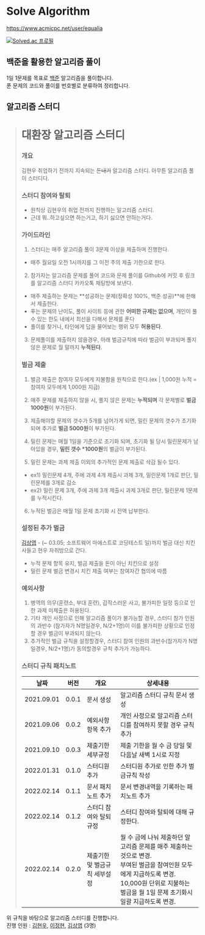 # Solve Algorithm

https://www.acmicpc.net/user/equalia

[![Solved.ac 프로필](http://mazassumnida.wtf/api/v2/generate_badge?boj=equalia)](https://solved.ac/equalia/)



## 백준을 활용한 알고리즘 풀이

1일 1문제를 목표로 [백준](https://www.acmicpc.net/) 알고리즘을 풀이합니다. <br>
푼 문제의 코드와 풀이를 번호별로 분류하여 정리합니다.



## 알고리즘 스터디

># 대환장 알고리즘 스터디
>
>### 개요
>
>김현우 취업하기 전까지 지속되는 ~~돈내기~~ 알고리즘 스터디.
>아무튼 알고리즘 풀이 스터디다.
>
>### 스터디 참여와 탈퇴
> - 원칙상 김현우의 취업 전까지 진행하는 알고리즘 스터디.
> - 근데 뭐..하고싶으면 하는거고, 하기 싫으면 안하는거다.
>
>### 가이드라인
>
>1. 스터디는 매주 알고리즘 풀이 3문제 이상을 제출하며 진행한다.
>
>   - 매주 월요일 오전 1시까지를 그 이전 주의 제출 기한으로 한다.
>
>2. 참가자는 알고리즘 문제를 풀어 코드와 문제 풀이를 Github에 커밋 후 링크를 알고리즘 스터디 카카오톡 채팅방에 보낸다.
>
>   - 매주 제출하는 문제는 **성공하는 문제(정확성 100%, 백준 성공)**에 한해서 제출한다.
>   - 푸는 문제의 난이도, 풀이 사이트 등에 관한 **어떠한 규제는 없으며**, 개인이 풀수 있는 한도 내에서 최선을 다해서 문제를 푼다
>   - 풀이를 찾거나, 타인에게 답을 물어보는 행위 모두 **허용된다**.
> 
> 3. 문제풀이를 제출하지 않을경우, 아래 벌금규칙에 따라 벌금이 부과되며 풀지 않은 문제로 월 말까지 **누적된다**.
>
>### 벌금 제출
>
>1. 벌금 제출은 참여자 모두에게 지불함을 원칙으로 한다.(ex | 1,000원 누적 = 참여자 모두에게 1,000원 지급)
>
>2. 매주 문제를 제출하지 않을 시, 풀지 않은 문제는 **누적되며** 각 문제별로 **벌금 1000원**이 부가된다.
>
>3. 제출해야할 문제의 갯수가 5개를 넘어가게 되면, 밀린 문제의 갯수가  초기화 되며 추가로 **벌금 5000원**이 부가된다.
>
>4. 밀린 문제는 매월 1일을 기준으로 초기화 되며, 초기화 될 당시 밀린문제가 남아있을 경우, **밀린 갯수 *1000원**의 벌금이 부가된다.
>
>5. 밀린 문제는 과제 제출 이외의 추가적인 문제 제출로 삭감 될수 있다.
>
> - ex1) 밀린문제 4개, 주에 과제 4개 제출시 과제 3개, 밀린문제 1개로 판단, 밀린문제를 3개로 감소
> - ex2) 밀린 문제 3개, 주에 과제 3개 제출시 과제 3개로 판단, 밀린문제 1문제를 누적시킨다. 
> 
>6. 누적된 벌금은 매월 1일 문제 초기화 시 전액 납부한다.
>
>### 설정된 추가 벌금
>[김상엽](https://github.com/yeop-sang/yeop-sang.github.io/tree/master/algorithm) - (~ 03.05; 소프트웨어 마에스트로 코딩테스트 일)까지 벌금 대신 치킨 사들고 현우 자취방으로 간다.
> - 누적 문제 항목 유지, 벌금 제출을 돈이 아닌 치킨으로 설정
> - 밀린 문제 벌금 변경시 치킨 제출 여부는 참여자간 협의에 따름
>
>### 예외사항
>
>1. 병역의 의무(훈련소, 부대 훈련), 갑작스러운 사고, 불가피한 일정 등으로 인한 과제 미제출은 허용된다.
>2. 기타 개인 사정으로 인해 알고리즘 풀이가 불가능할 경우, 스터디 참가 인원의 과반수 (참가자가 N명일경우, N/2+1명)이 이를 불가피한 상황으로 인정할 경우 벌금이 부과되지 않는다.
>3. 추가적인 벌금 규칙을 설정할경우, 스터디 참여 인원의 과반수(참가자가 N명일경우, N/2+1명)가 동의할경우 규칙 추가가 가능하다. 
>
> ### 스터디 규칙 패치노트
> 
> |날짜|버전|개요|상세내용|
> |-|-|-|-|
> |2021.09.01|0.0.1|문서 생성| 알고리즘 스터디 규칙 문서 생성|
> |2021.09.06|0.0.2|예외사항 항목 추가| 개인 사정으로 알고리즘 스터디를 참여하지 못할 경우 규칙 추가|
> |2021.09.10|0.0.3|제출기한 세부규정| 제출 기한을 월 수 금 당일 및 다음날 새벽 1시로 지정|
> |2022.01.31|0.1.0|스터디원 추가|스터디원 추가로 인한 추가 벌금규칙 작성|
> |2022.02.14|0.1.1|문서 패치노트 추가|문서 변경내역을 기록하는 패치노트 추가|
> |2022.02.14|0.1.2|스터디 참여와 탈퇴 규정|스터디 참여와 탈퇴에 대해 규정한다.|
> |2022.02.14|0.2.0|제출기한 및 벌금규칙 세부설정|월 수 금에 나눠 제출하던 알고리즘 문제를 매주 제출하는것으로 변경.<br> 부여된 벌금을 참여인원 모두에게 지급하도록 변경.<br>10,000원 단위로 지불하는 벌금을 월 1일 문제 초기화시 일괄 지급하도록 변경.<br>|

위 규칙을 바탕으로 알고리즘 스터디를 진행합니다. <br>
진행 인원 : [김현우](https://github.com/qualificationalitated/Start_git/tree/master/Algorithm), [이정현](https://github.com/5d-jh/acmicpc), [김상엽](https://github.com/yeop-sang/yeop-sang.github.io/tree/master/algorithm) (3명)

